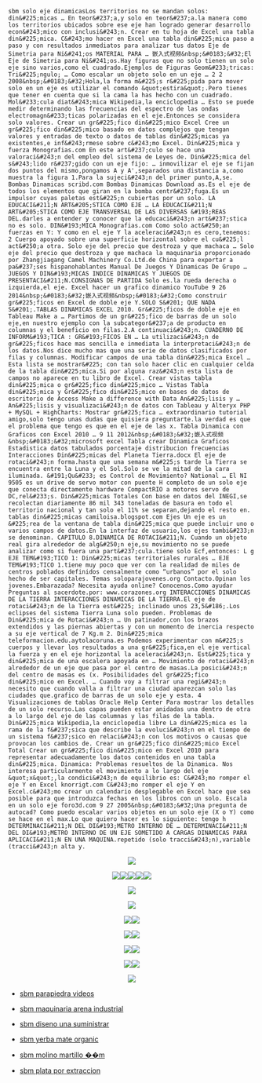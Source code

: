 
```
sbm solo eje dinamicasLos territorios no se mandan solos: din&#225;micas … En teor&#237;a,y solo en teor&#237;a.la manera como los territorios ubicados sobre ese eje han logrado generar desarrollo econ&#243;mico con inclusi&#243;n. Crear en tu hoja de Excel una tabla din&#225;mica. C&#243;mo hacer en Excel una tabla din&#225;mica paso a paso y con resultados inmediatos para analizar tus datos Eje de Simetria para Ni&#241;os MATERIAL PARA … 嵌入式视频&nbsp;&#0183;&#32;El Eje de Simetria para Ni&#241;os.Hay figuras que no solo tienen un solo eje sino varios,como el cuadrado.Ejemplos de Figuras Geom&#233;tricas: Tri&#225;ngulo; … Como escalar un objeto solo en un eje … 2 2 2008&nbsp;&#0183;&#32;Hola,la forma m&#225;s r&#225;pida para mover solo en un eje es utilizar el comando &quot;estira&quot;.Pero tienes que tener en cuenta que si la cama la has hecho con un cuadrado. Mol&#233;cula diat&#243;mica Wikipedia,la enciclopedia … Esto se puede medir determinando las frecuencias del espectro de las ondas electromagn&#233;ticas polarizadas en el eje.Entonces se considera solo valores. Crear un gr&#225;fico din&#225;mico Excel Cree un gr&#225;fico din&#225;mico basado en datos complejos que tengan valores y entradas de texto o datos de tablas din&#225;micas ya existentes,e inf&#243;rmese sobre c&#243;mo Excel. Din&#225;mica y fuerza Monografias.com En este art&#237;culo se hace una valoraci&#243;n del empleo del sistema de Leyes de. Din&#225;mica del s&#243;lido r&#237;gido con un eje fijo: … inmovilizar el eje se fijan dos puntos del mismo,pongamos A y A',separados una distancia a,como muestra la figura 1.Para la sujeci&#243;n del primer punto,A,se. Bombas Dinamicas scribd.com Bombas Dinamicas Download as.Es el eje de todos los elementos que giran en la bomba centr&#237;fuga.Es un impulsor cuyas paletas est&#225;n cubiertas por un solo. LA EDUCACI&#211;N ART&#205;STICA COMO EJE … LA EDUCACI&#211;N ART&#205;STICA COMO EJE TRANSVERSAL DE LAS DIVERSAS &#193;REAS DEL.darles a entender y conocer que la educaci&#243;n art&#237;stica no es solo. DIN&#193;MICA Monografias.com Como solo act&#250;an fuerzas en Y: Y como en el eje Y la aceleraci&#243;n es cero,tenemos: 2 Cuerpo apoyado sobre una superficie horizontal sobre el cu&#225;l act&#250;a otra. Solo eje del precio que destroza y que machaca … Solo eje del precio que destroza y que machaca la maquinaria proporcionado por Zhangjiagang Camel Machinery Co.Ltd.de China para exportar a pa&#237;ses hispanohablantes Manual De Juegos Y Dinamicas De Grupo … JUEGOS Y DIN&#193;MICAS INDICE DINAMICAS Y JUEGOS DE PRESENTACI&#211;N.CONSIGNAS DE PARTIDA Solo es.la rueda derecha o izquierda,el eje. Excel hacer un grafico dinamico YouTube 9 26 2014&nbsp;&#0183;&#32;嵌入式视频&nbsp;&#0183;&#32;Como construir gr&#225;ficos en Excel de doble eje Y.SOLO S&#201; QUE NADA S&#201;.TABLAS DINAMICAS EXCEL 2010. Gr&#225;ficos de doble eje en Tableau Make a … Partimos de un gr&#225;fico de barras de un solo eje,en nuestro ejemplo con la subcategor&#237;a de producto en columnas y el beneficio en filas.2.A continuaci&#243;n. CUADERNO DE INFORM&#193;TICA : GR&#193;FICOS EN … La utilizaci&#243;n de gr&#225;ficos hace mas sencilla e inmediata la interpretaci&#243;n de los datos.Nos dice mucho mas que una serie de datos clasificados por filas y columnas. Modificar campos de una tabla din&#225;mica Excel … Esta lista se mostrar&#225; con tan solo hacer clic en cualquier celda de la tabla din&#225;mica.Si por alguna raz&#243;n esta lista de campos no aparece en tu libro de Excel. Crear vistas tabla din&#225;mica o gr&#225;fico din&#225;mico … Vistas Tabla din&#225;mica y Gr&#225;fico din&#225;mico en bases de datos de escritorio de Access Make a difference with Data An&#225;lisis y … An&#225;lisis y visualizaci&#243;n de datos con Tableau y Alteryx PHP + MySQL + HighCharts: Mostrar gr&#225;fica … extraordinario tutorial amigo,solo tengo unas dudas que quisiera preguntarte.la verdad es que el problema que tengo es que en el eje de las x. Tabla Dinamica con Graficos con Excel 2010 … 9 11 2012&nbsp;&#0183;&#32;嵌入式视频&nbsp;&#0183;&#32;microsoft excel Tabla crear Dinamica Graficos Estadistica datos tabulados porcentaje distribucion frecuencias Interacciones Din&#225;micas del Planeta Tierra.docx El eje de rotaci&#243;n forma.hasta que una semana m&#225;s tarde la Tierra se encuentra entre la Luna y el Sol.Solo se ve la mitad de la cara iluminada. &#191;Qu&#233; es Control de Movimiento? National … El NI 9505 es un drive de servo motor con puente H completo de un solo eje que conecta directamente hardware CompactRIO a motores servo de DC,rel&#233;s. Din&#225;micas Totales Con base en datos del INEGI,se recolectan diariamente 86 mil 343 toneladas de basura en todo el territorio nacional y tan solo el 11% se separan,dejando el resto en. tablas din&#225;micas camiloisa.blogspot.com Ejes Un eje es un &#225;rea de la ventana de tabla din&#225;mica que puede incluir uno o varios campos de datos.En la interfaz de usuario,los ejes tambi&#233;n se denominan. CAPITULO 8.DINAMICA DE ROTACI&#211;N. Cuando un objeto real gira alrededor de alg&#250;n eje,su movimiento no se puede analizar como si fuera una part&#237;cula.tiene solo Ecf,entonces: L g EJE TEM&#193;TICO 1: Din&#225;micas territoriales rurales … EJE TEM&#193;TICO 1.tiene muy poco que ver con la realidad de miles de centros poblados definidos censalmente como “urbanos” por el solo hecho de ser capitales. Temas soloparajovenes.org Contacto.Opinan los jovenes.Embarazada? Necesita ayuda online? Conocenos.Como ayudar  Preguntas al sacerdote.por: www.corazones.org INTERACCIONES DINAMICAS DE LA TIERRA INTERACCIONES DINAMICAS DE LA TIERRA.El eje de rotaci&#243;n de la Tierra est&#225; inclinado unos 23,5&#186;.Los eclipses del sistema Tierra Luna solo pueden. Problemas de Din&#225;mica de Rotaci&#243;n … Un patinador,con los brazos extendidos y las piernas abiertas y con un momento de inercia respecto a su eje vertical de 7 Kg.m 2. Din&#225;mica teleformacion.edu.aytolacoruna.es Podemos experimentar con m&#225;s cuerpos y llevar los resultados a una gr&#225;fica,en el eje vertical la fuerza y en el eje horizontal la aceleraci&#243;n. Est&#225;tica y din&#225;mica de una escalera apoyada en … Movimiento de rotaci&#243;n alrededor de un eje que pasa por el centro de masas.La posici&#243;n del centro de masas es (x. Posibilidades del gr&#225;fico din&#225;mico en Excel. … Cuando voy a filtrar una regi&#243;n necesito que cuando valla a filtrar una ciudad aparezcan solo las ciudades que.grafico de barras de un solo eje y esta. 4 Visualizaciones de tablas Oracle Help Center Para mostrar los detalles de un solo recurso.Las capas pueden estar anidadas una dentro de otra a lo largo del eje de las columnas y las filas de la tabla. Din&#225;mica Wikipedia,la enciclopedia libre La din&#225;mica es la rama de la f&#237;sica que describe la evoluci&#243;n en el tiempo de un sistema f&#237;sico en relaci&#243;n con los motivos o causas que provocan los cambios de. Crear un gr&#225;fico din&#225;mico Excel Total Crear un gr&#225;fico din&#225;mico en Excel 2010 para representar adecuadamente los datos contenidos en una tabla din&#225;mica. Dinamica: Problemas resueltos de la Dinamica. Nos interesa particularmente el movimiento a lo largo del eje &quot;x&quot;,la condici&#243;n de equilibrio es: C&#243;mo romper el eje Y en Excel knorrigt.com C&#243;mo romper el eje Y en Excel.c&#243;mo crear un calendario desplegable en Excel hace que sea posible para que introduzca fechas en los libros con un solo. Escala en un solo eje foro3d.com 9 27 2005&nbsp;&#0183;&#32;Una pregunta de autocad? Como puedo escalar varios objetos en un solo eje (X o Y) como se hace en el max.Lo que quiero hacer es lo siguiente: tengo h DETERMINACI&#211;N DEL DI&#193;METRO INTERNO DE … DETERMINACI&#211;N DEL DI&#193;METRO INTERNO DE UN EJE SOMETIDO A CARGAS DINAMICAS PARA APLICACI&#211;N EN UNA MAQUINA.repetido (solo tracci&#243;n),variable (tracci&#243;n alta y. 
```

<div align="center">

<a href="https://es-crusher.shibang-china.com/github&k=sbm+solo+eje+dinamicas"><img src="https://static.shibang-china.com/es/crusher/logo.jpg"></a>

<a href="https://es-crusher.shibang-china.com/github&k=sbm+solo+eje+dinamicas"><img src="https://static.shibang-china.com/es/crusher/index.jpg"></a><a href="https://es-crusher.shibang-china.com/material.htmlgithub&k=sbm+solo+eje+dinamicas"><img src="https://static.shibang-china.com/es/crusher/material.jpg"></a><a href="https://es-crusher.shibang-china.com/application.htmlgithub&k=sbm+solo+eje+dinamicas"><img src="https://static.shibang-china.com/es/crusher/application.jpg"></a><a href="https://es-crusher.shibang-china.com/aboutus.htmlgithub&k=sbm+solo+eje+dinamicas"><img src="https://static.shibang-china.com/es/crusher/aboutus.jpg"></a><a href="https://es-crusher.shibang-china.com/contact.htmlgithub&k=sbm+solo+eje+dinamicas"><img src="https://static.shibang-china.com/es/crusher/contact.jpg"></a>

<a href="https://es-crusher.shibang-china.com/github&k=sbm+solo+eje+dinamicas"><img src="https://static.shibang-china.com/es/crusher/banner.jpg"></a>

<a href="https://swt.shibang-china.com/github&k=sbm+solo+eje+dinamicas"><img src="https://static.shibang-china.com/es/crusher/text.jpg"></a>

<a href="https://swt.shibang-china.com/github&k=sbm+solo+eje+dinamicas"><img src="https://static.shibang-china.com/es/crusher/chat.jpg"></a><a href="https://es-crusher.shibang-china.com/contact.htmlgithub&k=sbm+solo+eje+dinamicas"><img src="https://static.shibang-china.com/es/crusher/message.jpg"></a>

<a href="https://es-crusher.shibang-china.com/products/pe.htmlgithub&k=sbm+solo+eje+dinamicas"><img src="https://static.shibang-china.com/es/crusher/pe.jpg"></a><a href="https://es-crusher.shibang-china.com/products/pf.htmlgithub&k=sbm+solo+eje+dinamicas"><img src="https://static.shibang-china.com/es/crusher/pf.jpg"></a>

<a href="https://es-crusher.shibang-china.com/products/hpt.htmlgithub&k=sbm+solo+eje+dinamicas"><img src="https://static.shibang-china.com/es/crusher/hpt.jpg"></a><a href="https://es-crusher.shibang-china.com/products/vsi.htmlgithub&k=sbm+solo+eje+dinamicas"><img src="https://static.shibang-china.com/es/crusher/vsi.jpg"></a>

<a href="https://es-crusher.shibang-china.com/products/klv.htmlgithub&k=sbm+solo+eje+dinamicas"><img src="https://static.shibang-china.com/es/crusher/klv.jpg"></a><a href="https://es-crusher.shibang-china.com/products/portable.htmlgithub&k=sbm+solo+eje+dinamicas"><img src="https://static.shibang-china.com/es/crusher/portable.jpg"></a>

<a href="https://swt.shibang-china.com/github&k=sbm+solo+eje+dinamicas"><img src="https://static.shibang-china.com/es/crusher/case.jpg"></a>

</div>


* [sbm parapiedra videos](sbm%20parapiedra%20videos.md)

* [sbm maquinaria arena industrial](sbm%20maquinaria%20arena%20industrial.md)

* [sbm diseno una suministrar](sbm%20diseno%20una%20suministrar.md)

* [sbm yerba mate organic](sbm%20yerba%20mate%20organic.md)

* [sbm molino martillo ��m](sbm%20molino%20martillo%20%EF%BF%BD%EF%BF%BDm.md)

* [sbm plata por extraccion](sbm%20plata%20por%20extraccion.md)